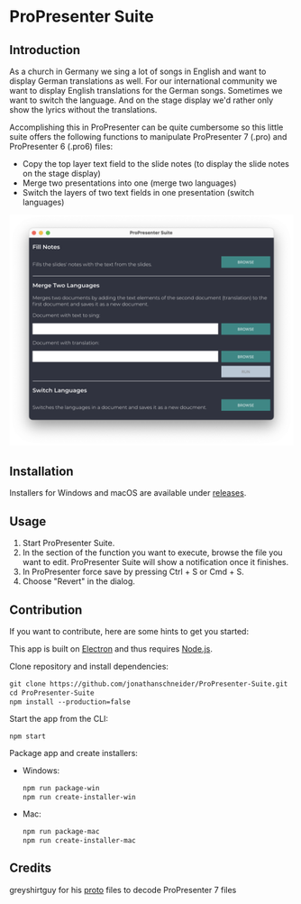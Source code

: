 # ProPresenter Suite

## Introduction

As a church in Germany we sing a lot of songs in English and want to display German translations as well. For our international community we want to display English translations for the German songs. Sometimes we want to switch the language. And on the stage display we'd rather only show the lyrics without the translations.

Accomplishing this in ProPresenter can be quite cumbersome so this little suite offers the following functions to manipulate ProPresenter 7 (.pro) and ProPresenter 6 (.pro6) files:
* Copy the top layer text field to the slide notes (to display the slide notes on the stage display)
* Merge two presentations into one (merge two languages)
* Switch the layers of two text fields in one presentation (switch languages)

![alt text](https://github.com/jonathanschneider/ProPresenter-Suite/blob/master/assets/images/gui.png "GUI")

## Installation

Installers for Windows and macOS are available under [releases](https://github.com/jonathanschneider/ProPresenter-Suite/releases).

## Usage

1. Start ProPresenter Suite.
1. In the section of the function you want to execute, browse the file you want to edit. ProPresenter Suite will show a notification once it finishes.
1. In ProPresenter force save by pressing Ctrl + S or Cmd + S.
1. Choose "Revert" in the dialog.

## Contribution

If you want to contribute, here are some hints to get you started:

This app is built on [Electron](https://www.electronjs.org) and thus requires [Node.js](https://nodejs.org).

Clone repository and install dependencies:

    git clone https://github.com/jonathanschneider/ProPresenter-Suite.git
    cd ProPresenter-Suite
    npm install --production=false

Start the app from the CLI:

    npm start

Package app and create installers:
* Windows:

      npm run package-win
      npm run create-installer-win

* Mac:

      npm run package-mac
      npm run create-installer-mac
      
## Credits

greyshirtguy for his [proto](https://github.com/greyshirtguy/ProPresenter7-Proto) files to decode ProPresenter 7 files
